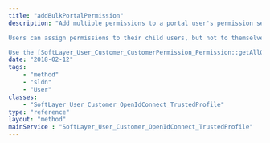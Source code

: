 ```yaml
---
title: "addBulkPortalPermission"
description: "Add multiple permissions to a portal user's permission set. [SoftLayer_User_Customer_CustomerPermission_Permission](reference/datatypes/SoftLayer_User_Customer_CustomerPermission_Permission) control which features in the SoftLayer customer portal and API a user may use. addBulkPortalPermission() does not attempt to add permissions already assigned to the user. 

Users can assign permissions to their child users, but not to themselves. An account's master has all portal permissions and can set permissions for any of the other users on their account. 

Use the [SoftLayer_User_Customer_CustomerPermission_Permission::getAllObjects](reference/datatypes/$1/#$2) method to retrieve a list of all permissions available in the SoftLayer customer portal and API. Permissions are removed based on the keyName property of the permission objects within the permissions parameter. "
date: "2018-02-12"
tags:
    - "method"
    - "sldn"
    - "User"
classes:
    - "SoftLayer_User_Customer_OpenIdConnect_TrustedProfile"
type: "reference"
layout: "method"
mainService : "SoftLayer_User_Customer_OpenIdConnect_TrustedProfile"
---
```

